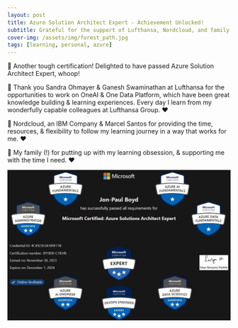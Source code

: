 ```yaml
---
layout: post
title: Azure Solution Architect Expert - Achievement Unlocked!
subtitle: Grateful for the support of Lufthansa, Nordcloud, and family on this certification journey
cover-img: /assets/img/forest_path.jpg
tags: [learning, personal, azure]
---
```

<!-- Original LinkedIn post: https://www.linkedin.com/posts/activity-7135936922459205633-GlSs -->
🎉 Another tough certification! Delighted to have passed Azure Solution Architect Expert, whoop!

🙏 Thank you Sandra Ohmayer & Ganesh Swaminathan at Lufthansa for the opportunities to work on OneAI & One Data Platform, which have been great knowledge building & learning experiences. Every day I learn from my wonderfully capable colleagues at Lufthansa Group. ❤️

🙏 Nordcloud, an IBM Company & Marcel Santos for providing the time, resources, & flexibility to follow my learning journey in a way that works for me. ❤️

🙏 My family (!) for putting up with my learning obsession, & supporting me with the time I need. ❤️


![](../assets/img/azure-solution-architect-expert.jpg)